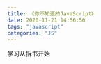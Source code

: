 ```yaml
---
title: 《你不知道的JavaScript》
date: 2020-11-21 14:56:56
tags: "javascript"
categories: "JS"
---
```


学习从拆书开始
